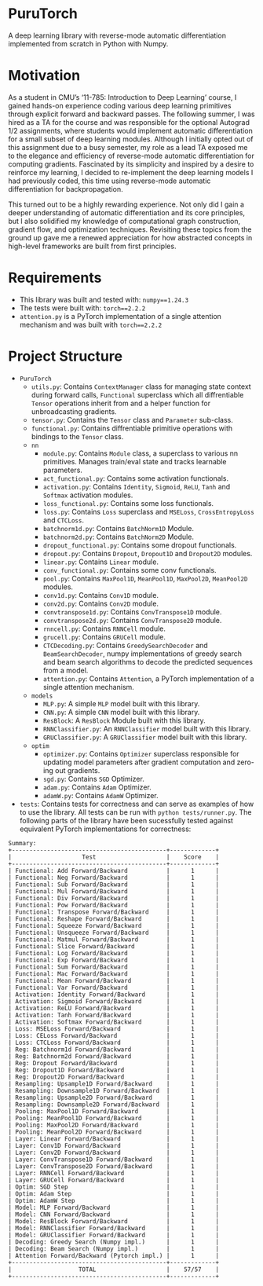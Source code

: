 # PuruTorch

A deep learning library with reverse-mode automatic differentiation implemented from scratch in Python with Numpy.

# Motivation

As a student in CMU’s ‘11-785: Introduction to Deep Learning’ course, I gained hands-on experience coding various deep learning primitives through explicit forward and backward passes. The following summer, I was hired as a TA for the course and was responsible for the optional Autograd 1/2 assignments, where students would implement automatic differentiation for a small subset of deep learning modules. Although I initially opted out of this assignment due to a busy semester, my role as a lead TA exposed me to the elegance and efficiency of reverse-mode automatic differentiation for computing gradients. Fascinated by its simplicity and inspired by a desire to reinforce my learning, I decided to re-implement the deep learning models I had previously coded, this time using reverse-mode automatic differentiation for backpropagation.

This turned out to be a highly rewarding experience. Not only did I gain a deeper understanding of automatic differentiation and its core principles, but I also solidified my knowledge of computational graph construction, gradient flow, and optimization techniques. Revisiting these topics from the ground up gave me a renewed appreciation for how abstracted concepts in high-level frameworks are built from first principles.

# Requirements

- This library was built and tested with:
  `numpy==1.24.3`
- The tests were built with: `torch==2.2.2`
- `attention.py` is a PyTorch implementation of a single attention mechanism and was built with `torch==2.2.2`

# Project Structure

- `PuruTorch`
  - `utils.py`: Contains `ContextManager` class for managing state context during forward calls, `Functional` superclass which all diffrentiable `Tensor` operations inherit from and a helper function for unbroadcasting gradients.
  - `tensor.py`: Contains the `Tensor` class and `Parameter` sub-class.
  - `functional.py`: Contains diffrentiable primitive operations with bindings to the `Tensor` class.
  - `nn`
    - `module.py`: Contains `Module` class, a superclass to various nn primitives. Manages train/eval state and tracks learnable parameters.
    - `act_functional.py`: Contains some activation functionals.
    - `activation.py`: Contains `Identity`, `Sigmoid`, `ReLU`, `Tanh` and `Softmax` activation modules.
    - `loss_functional.py`: Contains some loss functionals.
    - `loss.py`: Contains `Loss` superclass and `MSELoss`, `CrossEntropyLoss` and `CTCLoss`.
    - `batchnorm1d.py`: Contains `BatchNorm1D` Module.
    - `batchnorm2d.py`: Contains `BatchNorm2D` Module.
    - `dropout_functional.py`: Contains some dropout functionals.
    - `dropout.py`: Contains `Dropout`, `Dropout1D` and `Dropout2D` modules.
    - `linear.py`: Contains `Linear` module.
    - `conv_functional.py`: Contains some conv functionals.
    - `pool.py`: Contains `MaxPool1D`, `MeanPool1D`, `MaxPool2D`, `MeanPool2D` modules.
    - `conv1d.py`: Contains `Conv1D` module.
    - `conv2d.py`: Contains `Conv2D` module.
    - `convtranspose1d.py`: Contains `ConvTranspose1D` module.
    - `convtranspose2d.py`: Contains `ConvTranspose2D` module.
    - `rnncell.py`: Contains `RNNCell` module.
    - `grucell.py`: Contains `GRUCell` module.
    - `CTCDecoding.py`: Contains `GreedySearchDecoder` and `BeamSearchDecoder`, numpy implementations of greedy search and beam search algorithms to decode the predicted sequences from a model.
    - `attention.py`: Contains `Attention`, a PyTorch implementation of a single attention mechanism.
  - `models`
    - `MLP.py`: A simple `MLP` model built with this library.
    - `CNN.py`: A simple `CNN` model built with this library.
    - `ResBlock`: A `ResBlock` Module built with this library.
    - `RNNClassifier.py`: An `RNNClassifier` model built with this library.
    - `GRUClassifier.py`: A `GRUClassifier` model built with this library.
  - `optim`
    - `optimizer.py`: Contains `Optimizer` superclass responsible for updating model parameters after gradient computation and zero-ing out gradients.
    - `sgd.py`: Contains `SGD` Optimizer.
    - `adam.py`: Contains `Adam` Optimizer.
    - `adamW.py`: Contains `AdamW` Optimizer.
- `tests`: Contains tests for correctness and can serve as examples of how to use the library. All tests can be run with `python tests/runner.py`. The following parts of the library have been sucessfully tested against equivalent PyTorch implementations for correctness:

```
Summary:
+--------------------------------------------+-------------+
|                    Test                    |    Score    |
+--------------------------------------------+-------------+
| Functional: Add Forward/Backward           |      1      |
| Functional: Neg Forward/Backward           |      1      |
| Functional: Sub Forward/Backward           |      1      |
| Functional: Mul Forward/Backward           |      1      |
| Functional: Div Forward/Backward           |      1      |
| Functional: Pow Forward/Backward           |      1      |
| Functional: Transpose Forward/Backward     |      1      |
| Functional: Reshape Forward/Backward       |      1      |
| Functional: Squeeze Forward/Backward       |      1      |
| Functional: Unsqueeze Forward/Backward     |      1      |
| Functional: Matmul Forward/Backward        |      1      |
| Functional: Slice Forward/Backward         |      1      |
| Functional: Log Forward/Backward           |      1      |
| Functional: Exp Forward/Backward           |      1      |
| Functional: Sum Forward/Backward           |      1      |
| Functional: Mac Forward/Backward           |      1      |
| Functional: Mean Forward/Backward          |      1      |
| Functional: Var Forward/Backward           |      1      |
| Activation: Identity Forward/Backward      |      1      |
| Activation: Sigmoid Forward/Backward       |      1      |
| Activation: ReLU Forward/Backward          |      1      |
| Activation: Tanh Forward/Backward          |      1      |
| Activation: Softmax Forward/Backward       |      1      |
| Loss: MSELoss Forward/Backward             |      1      |
| Loss: CELoss Forward/Backward              |      1      |
| Loss: CTCLoss Forward/Backward             |      1      |
| Reg: Batchnorm1d Forward/Backward          |      1      |
| Reg: Batchnorm2d Forward/Backward          |      1      |
| Reg: Dropout Forward/Backward              |      1      |
| Reg: Dropout1D Forward/Backward            |      1      |
| Reg: Dropout2D Forward/Backward            |      1      |
| Resampling: Upsample1D Forward/Backward    |      1      |
| Resampling: Downsample1D Forward/Backward  |      1      |
| Resampling: Upsample2D Forward/Backward    |      1      |
| Resampling: Downsample2D Forward/Backward  |      1      |
| Pooling: MaxPool1D Forward/Backward        |      1      |
| Pooling: MeanPool1D Forward/Backward       |      1      |
| Pooling: MaxPool2D Forward/Backward        |      1      |
| Pooling: MeanPool2D Forward/Backward       |      1      |
| Layer: Linear Forward/Backward             |      1      |
| Layer: Conv1D Forward/Backward             |      1      |
| Layer: Conv2D Forward/Backward             |      1      |
| Layer: ConvTranspose1D Forward/Backward    |      1      |
| Layer: ConvTranspose2D Forward/Backward    |      1      |
| Layer: RNNCell Forward/Backward            |      1      |
| Layer: GRUCell Forward/Backward            |      1      |
| Optim: SGD Step                            |      1      |
| Optim: Adam Step                           |      1      |
| Optim: AdamW Step                          |      1      |
| Model: MLP Forward/Backward                |      1      |
| Model: CNN Forward/Backward                |      1      |
| Model: ResBlock Forward/Backward           |      1      |
| Model: RNNClassifier Forward/Backward      |      1      |
| Model: GRUClassifier Forward/Backward      |      1      |
| Decoding: Greedy Search (Numpy impl.)      |      1      |
| Decoding: Beam Search (Numpy impl.)        |      1      |
| Attention Forward/Backward (Pytorch impl.) |      1      |
+--------------------------------------------+-------------+
|                   TOTAL                    |    57/57    |
+--------------------------------------------+-------------+
```
